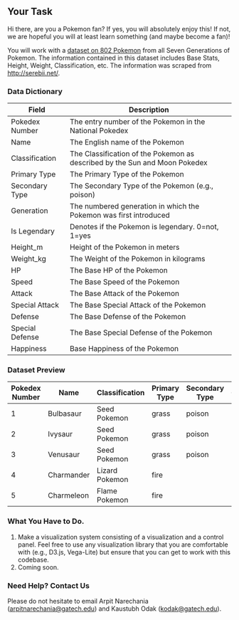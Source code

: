 ## Your Task

Hi there, are you a Pokemon fan? If yes, you will absolutely enjoy this! If not, we are hopeful you will at least learn something (and maybe become a fan)!

You will work with a [dataset on 802 Pokemon](./src/assets/pokemon.csv) from all Seven Generations of Pokemon. The information contained in this dataset includes Base Stats, Height, Weight, Classification, etc. The information was scraped from http://serebii.net/.

### Data Dictionary
| Field            | Description                                                                 |
|------------------|-----------------------------------------------------------------------------|
| Pokedex Number   | The entry number of the Pokemon in the National Pokedex                     |
| Name             | The English name of the Pokemon                                            |
| Classification   | The Classification of the Pokemon as described by the Sun and Moon Pokedex   |
| Primary Type     | The Primary Type of the Pokemon                                             |
| Secondary Type   | The Secondary Type of the Pokemon (e.g., poison)                            |
| Generation       | The numbered generation in which the Pokemon was first introduced           |
| Is Legendary     | Denotes if the Pokemon is legendary. 0=not, 1=yes                          |
| Height_m         | Height of the Pokemon in meters                                             |
| Weight_kg        | The Weight of the Pokemon in kilograms                                      |
| HP               | The Base HP of the Pokemon                                                  |
| Speed            | The Base Speed of the Pokemon                                               |
| Attack           | The Base Attack of the Pokemon                                              |
| Special Attack   | The Base Special Attack of the Pokemon                                      |
| Defense          | The Base Defense of the Pokemon                                             |
| Special Defense  | The Base Special Defense of the Pokemon                                     |
| Happiness        | Base Happiness of the Pokemon                                               |


### Dataset Preview
| Pokedex Number | Name       | Classification | Primary Type | Secondary Type | Generation | Is Legendary | Height_m | Weight_kg | HP  | Speed | Attack | Special Attack | Defense | Special Defense | Happiness |
|----------------|------------|----------------|--------------|----------------|------------|--------------|----------|------------|-----|-------|--------|----------------|---------|-----------------|-----------|
| 1              | Bulbasaur  | Seed Pokemon   | grass        | poison         | 1          | 0            | 0.7      | 6.9        | 45  | 45    | 49     | 65             | 49      | 65              | 70        |
| 2              | Ivysaur    | Seed Pokemon   | grass        | poison         | 1          | 0            | 1        | 13         | 60  | 60    | 62     | 80             | 63      | 80              | 70        |
| 3              | Venusaur   | Seed Pokemon   | grass        | poison         | 1          | 0            | 2        | 100        | 80  | 80    | 100    | 122            | 123     | 120             | 70        |
| 4              | Charmander | Lizard Pokemon| fire         |                | 1          | 0            | 0.6      | 8.5        | 39  | 65    | 52     | 60             | 43      | 50              | 70        |
| 5              | Charmeleon | Flame Pokemon | fire         |                | 1          | 0            | 1.1      | 19         | 58  | 80    | 64     | 80             | 58      | 65              | 70        |


### What You Have to Do.
1. Make a visualization system consisting of a visualization and a control panel. Feel free to use any visualization library that you are comfortable with (e.g., D3.js, Vega-Lite) but ensure that you can get to work with this codebase.
2. Coming soon.


### Need Help? Contact Us
Please do not hesitate to email Arpit Narechania (arpitnarechania@gatech.edu) and Kaustubh Odak (kodak@gatech.edu).